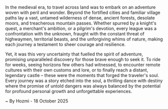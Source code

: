 
In the medieval era, to travel across land was to embark on an adventure woven with peril and wonder. Beyond the fortified cities and familiar village paths lay a vast, untamed wilderness of dense, ancient forests, desolate moors, and treacherous mountain passes. Whether spurred by a knight's quest, a merchant's ambition, or a pilgrim's devotion, every league was a confrontation with the unknown, fraught with the constant threat of highwaymen, territorial beasts, and the unforgiving whims of nature, making each journey a testament to sheer courage and resilience.

Yet, it was this very uncertainty that fuelled the spirit of adventure, promising unparalleled discovery for those brave enough to seek it. To ride for weeks, seeing horizons few others had witnessed, to encounter remote cultures with their own customs and lore, or to finally reach a distant, legendary castle – these were the moments that forged the traveler's soul. Every journey was a story etched into the soul, a thrilling dance with destiny where the promise of untold dangers was always balanced by the potential for profound personal growth and unforgettable experiences.

~ By Hozmi - 18 October 2025
